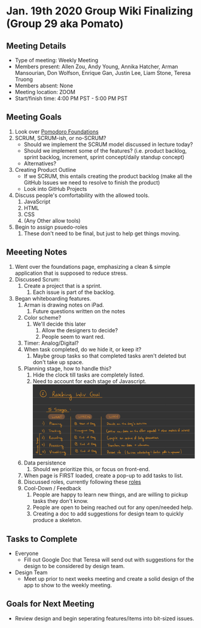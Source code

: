 # Jan. 19th 2020 Group Wiki Finalizing (Group 29 aka Pomato)

## Meeting Details

- Type of meeting: Weekly Meeting
- Members present: Allen Zou, Andy Young, Annika Hatcher, Arman Mansourian, Don Wolfson, Enrique Gan, Justin Lee, Liam Stone, Teresa Truong
- Members absent: None
- Meeting location: ZOOM
- Start/finish time: 4:00 PM PST - 5:00 PM PST

## Meeting Goals

1. Look over [Pomodoro Foundations](https://github.com/DonaldWolfson/cse110-w21-group29/blob/main/admin/booknotes/foundations.md)
2. SCRUM, SCRUM-ish, or no-SCRUM?
   - Should we implement the SCRUM model discussed in lecture today?
   - Should we implement some of the features? (i.e. product backlog, sprint backlog, increment, sprint concept/daily standup concept)
   - Alternatives?
3. Creating Product Outline
   - If we SCRUM, this entails creating the product backlog (make all the GitHub Issues we need to resolve to finish the product)
   - Look into GitHub Projects
4. Discuss people's comfortability with the allowed tools.
   1. JavaScript
   2. HTML
   3. CSS
   4. (Any Other allow tools)
5. Begin to assign psuedo-roles
   1. These don't need to be final, but just to help get things moving.

## Meeeting Notes

1. Went over the foundations page, emphasizing a clean & simple application that is supposed to reduce stress.
2. Discussed Scrum:
   1. Create a project that is a sprint.
      1. Each issue is part of the backlog.
3. Began whiteboarding features.
   1. Arman is drawing notes on iPad.
      1. Future questions written on the notes
   2. Color scheme?
      1. We'll decide this later
         1. Allow the designers to decide?
         2. People seem to want red.
   3. Timer: Analog/Digital?
   4. When task completed, do we hide it, or keep it?
      1. Maybe group tasks so that completed tasks aren't deleted but don't take up space.
   5. Planning stage, how to handle this?
      1. Hide the clock till tasks are completely listed.
      2. Need to account for each stage of Javascript.
      ![Five-Stages](../meeting_images/012221-FiveStages.jpeg)
   6. Data persistence
      1. Should we prioritize this, or focus on front-end.
   7. When page is FIRST loaded, create a pop-up to add tasks to list.
   8. Discussed roles, currently following these [roles](https://docs.google.com/document/d/1FR5pI3Ucdy0-Y-BLFndcWxXcLjBmONAhhIdjr4WDZJQ/edit)
   9. Cool-Down / Feedback
      1. People are happy to learn new things, and are willing to pickup tasks they don't know.
      2. People are open to being reached out for any open/needed help.
      3. Creating a doc to add suggestions for design team to quickly produce a skeleton.

## Tasks to Complete

- Everyone
  - Fill out Google Doc that Teresa will send out with suggestions for the design to be considered by design team.
- Design Team
  - Meet up prior to next weeks meeting and create a solid design of the app to show to the weekly meeting.

## Goals for Next Meeting

- Review design and begin seperating features/items into bit-sized issues.
